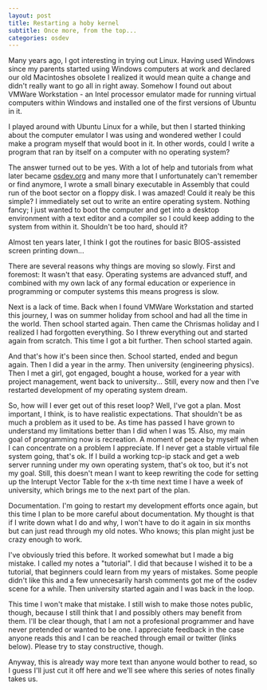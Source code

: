 ```yaml
---
layout: post
title: Restarting a hoby kernel
subtitle: Once more, from the top...
categories: osdev
---
```


Many years ago, I got interesting in trying out Linux. Having used Windows since my parents started using Windows computers at work and declared our old Macintoshes obsolete I realized it would mean quite a change and didn't really want to go all in right away. Somehow I found out about VMWare Workstation - an Intel processor emulator made for running virtual computers within Windows and installed one of the first versions of Ubuntu in it.

I played around with Ubuntu Linux for a while, but then I started thinking about the computer emulator I was using and wondered wether I could make a program myself that would boot in it. In other words, could I write a program that ran by itself on a computer with no operating system?

The answer turned out to be yes. With a lot of help and tutorials from what later became [osdev.org](http://www.osdev.org) and many more that I unfortunately can't remember or find anymore, I wrote a small binary executable in Assembly that could run of the boot sector on a floppy disk. I was amazed! Could it realy be this simple? I immediately set out to write an entire operating system. Nothing fancy; I just wanted to boot the computer and get into a desktop environment with a text editor and a compiler so I could keep adding to the system from within it. Shouldn't be too hard, should it?

Almost ten years later, I think I got the routines for basic BIOS-assisted screen printing down...

There are several reasons why things are moving so slowly. First and foremost: It wasn't that easy. Operating systems are advanced stuff, and combined with my own lack of any formal education or experience in programming or computer systems this means progress is slow.

Next is a lack of time. Back when I found VMWare Workstation and started this journey, I was on summer holiday from school and had all the time in the world. Then school started again. Then came the Chrismas holiday and I realized I had forgotten everything. So I threw everything out and started again from scratch. This time I got a bit further. Then school started again.

And that's how it's been since then. School started, ended and begun again. Then I did a year in the army. Then university (engineering physics). Then I met a girl, got engaged, bought a house, worked for a year with project management, went back to university... Still, every now and then I've restarted development of my operating system dream.

So, how will I ever get out of this reset loop? Well, I've got a plan. Most important, I think, is to have realistic expectations. That shouldn't be as much a problem as it used to be. As time has passed I have grown to understand my limitations better than I did when I was 15. Also, my main goal of programming now is recreation. A moment of peace by myself when I can concentrate on a problem I appreciate. If I never get a stable virtual file system going, that's ok. If I build a working tcp-ip stack and get a web server running under my own operating system, that's ok too, but it's not my goal. Still, this doesn't mean I want to keep rewriting the code for setting up the Interupt Vector Table for the x-th time next time I have a week of university, which brings me to the next part of the plan.

Documentation. I'm going to restart my development efforts once again, but this time I plan to be more careful about documentation. My thought is that if I write down what I do and why, I won't have to do it again in six months but can just read through my old notes. Who knows; this plan might just be crazy enough to work.

I've obviously tried this before. It worked somewhat but I made a big mistake. I called my notes a "tutorial". I did that because I wished it to be a tutorial, that beginners could learn from my years of mistakes. Some people didn't like this and a few unnecesarily harsh comments got me of the osdev scene for a while. Then university started again and I was back in the loop.

This time I won't make that mistake. I still wish to make those notes public, though, because I still think that I and possibly others may benefit from them. I'll be clear though, that I am not a profesional programmer and have never pretended or wanted to be one. I appreciate feedback in the case anyone reads this and I can be reached through email or twitter (links below). Please try to stay constructive, though.

Anyway, this is already way more text than anyone would bother to read, so I guess I'll just cut it off here and we'll see where this series of notes finally takes us.
